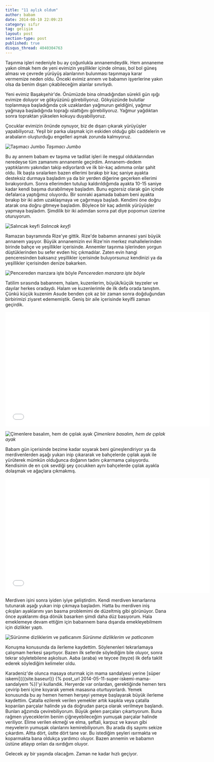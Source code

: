```yaml
---
title: "11 aylık oldum"
author: babam
date: 2014-08-10 22:09:23
category: sıfır
tag: gelişim
layout: post
section-type: post
published: true
disqus_thread: 4040304763
---
```


Taşınma işleri nedeniyle bu ay çoğunlukla annanemdeydik. Hem annaneme yakın olmak hem de yeni evimizin yeşillikler içinde olması, bol bol güneş alması ve çevrede yürüyüş alanlarının bulunması taşınmaya karar vermemize neden oldu. Önceki evimiz annem ve babamın işyerlerine yakın olsa da benim dışarı çıkabileceğim alanlar sınırlıydı.

Yeni evimiz Başakşehir'de. Önümüzde bina olmadığından sürekli gün ışığı evimize doluyor ve gökyüzünü görebiliyoruz. Gökyüzünde bulutlar toplanmaya başladığında çok uzaklardan yağmurun geldiğini, yağmur yağmaya başladığında toprağı ıslattığını görebiliyoruz. Yağmur yağdıktan sonra topraktan yükselen kokuyu duyabiliyoruz.

Çocuklar evimizin önünde oynuyor, biz de dışarı çıkarak yürüyüşler yapabiliyoruz. Yeşil bir parka ulaşmak için eskiden olduğu gibi caddelerin ve arabaların oluşturduğu engelleri aşmak zorunda kalmıyoruz.

![Taşımacı Jumbo](/img/posts/tasimaci_jumbo.jpg)
*Taşımacı Jumbo*

Bu ay annem babam ev taşıma ve tadilat işleri ile meşgul olduklarından neredeyse tüm zamanımı annanemle geçirdim. Annanem-dedem yaptıklarımı yakından takip ediyorlardı ve ilk bir-kaç adımıma onlar şahit oldu. İlk başta sıralarken bazen ellerimi bırakıp bir kaç saniye ayakta desteksiz durmaya başladım ya da bir yerden diğerine geçerken ellerimi bırakıyordum. Sonra ellerimden tutulup kaldırıldığımda ayakta 10-15 saniye kadar kendi başıma durabilmeye başladım. Bunu egzersiz olarak gün içinde defalarca yaptığımız oluyordu. Bir sonraki aşamada babam beni ayakta bırakıp bir iki adım uzaklaşmaya ve çağırmaya başladı. Kendimi öne doğru atarak ona doğru gitmeye başladım. Böylece bir kaç adımlık yürüyüşler yapmaya başladım. Şimdilik bir iki adımdan sonra pat diye popomun üzerine oturuyorum.

![Salıncak keyfi](/img/posts/salincak_keyfi.jpg)
*Salıncak keyfi*

Ramazan bayramında Rize'ye gittik. Rize'de babamın annanesi yani büyük annanem yaşıyor. Büyük annanemizin evi Rize'nin merkez mahallelerinden birinde bahçe ve yeşillikler içerisinde. Annemler taşınma işlerinden yorgun düştüklerinden bu sefer evden hiç çıkmadılar. Zaten evin hangi penceresinden baksanız yeşillikler içerisinde buluyorsunuz kendinizi ya da yeşillikler içerisinden denize bakarken.

![Pencereden manzara işte böyle](/img/posts/pencereden.png)
*Pencereden manzara işte böyle*

Tatilim sırasında babannem, halam, kuzenlerim, büyük/küçük teyzeler ve dayılar herkes oradaydı. Halam ve kuzenlerimle de ilk defa orada tanıştım. Çünkü küçük kuzenim Asude benden çok az bir zaman sonra doğduğundan birbirimizi ziyaret edememiştik. Geniş bir aile içerisinde keyifli zaman geçirdik.

<iframe src="//www.youtube.com/embed/zxVsHWve3l4" width="640" height="360" frameborder="0" allowfullscreen="allowfullscreen"></iframe>

![Çimenlere basalım, hem de çıplak ayak](/img/posts/cimenlere_basalim.jpg)
*Çimenlere basalım, hem de çıplak ayak*

Babam gün içerisinde bezime kadar soyarak beni güneşlendiriyor ya da merdivenlerden aşağı yukarı inip çıkararak ve bahçelerde çıplak ayak ile yürüterek mümkün olduğunca doğanın tadını çıkarmama çalışıyordu. Kendisinin de en çok sevdiği şey çocukken aynı bahçelerde çıplak ayakla dolaşmak ve ağaçlara çıkmakmış.

<iframe src="//www.youtube.com/embed/bLCLojEuIYw" width="640" height="360" frameborder="0" allowfullscreen="allowfullscreen"></iframe>

Merdiven işini sonra iyiden iyiye geliştirdim. Kendi merdiven kenarlarına tutunarak aşağı yukarı inip çıkmaya başladım. Hatta bu merdiven iniş çıkışları ayaklarımı yan basma problemimi de düzeltmiş gibi görünüyor. Dana önce ayaklarımı dışa dönük basarken şimdi daha düz basıyorum. Hala emeklemeye devam ettiğim için babannem bana dışarıda emekleyebilmem için dizlikler yaptı.

![Sürünme dizliklerim ve patlıcanım](/img/posts/surunme_dizliklerim.jpg)
*Sürünme dizliklerim ve patlıcanım*

Konuşma konusunda da ilerleme kaydettim. Söylenenleri tekrarlamaya çalışmam herkesi şaşırtıyor. Bazen ilk seferde söylediğim bile oluyor, sonra tekrar söyletebilene aşkolsun. Aaba (araba) ve teycee (teyze) ilk defa taklit ederek söylediğim kelimeler oldu.

Karadeniz'de olunca masaya oturmak için mama sandalyesi yerine [süper iskemi]({{site.baseurl}} {% post_url 2014-05-11-super-iskemi-mama-sandalyem %})'yi kullandık. Heryerde var onlardan, gerektiğinde hemen ters çevirip beni içine koyarak yemek masasına oturtuyorlardı. Yemek konusunda bu ay hemen hemen herşeyi yemeye başlayarak büyük ilerleme kaydettim. Çatalla ezilerek verilen yemekler artık kaşıkla veya çatalla koparılan parçalar halinde ya da doğrudan parça olarak verilmeye başlandı. Bunları ağzımda çevirebiliyorum. Büyük gelen parçaları çıkartıyorum. Buna rağmen yiyeceklerim benim çiğneyebileceğim yumuşak parçalar halinde veriliyor. Elime verilen ekmeği ve elma, şeftali, karpuz ve kavun gibi meyvelerin yumuşak olanlarını kemirebiliyorum. Bu arada diş sayımı sekize çıkardım. Altta dört, üstte dört tane var. Bu istediğim şeyleri ısırmakta ve koparmakta bana oldukça yardımcı oluyor. Bazen annemin ve babamın üstüne atlayıp onları da ısırdığım oluyor.

Gelecek ay bir yaşında olacağım. Zaman ne kadar hızlı geçiyor.
